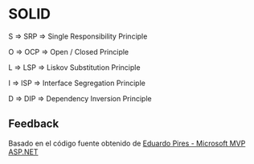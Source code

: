 # SOLID

S => SRP => Single Responsibility Principle

O	=> OCP => Open / Closed Principle

L	=> LSP => Liskov Substitution Principle

I	=> ISP => Interface Segregation Principle

D	=> DIP => Dependency Inversion Principle

## Feedback

Basado en el código fuente obtenido de <a href="http://www.eduardopires.net.br/" target="_blank">Eduardo Pires - Microsoft MVP ASP.NET</a>
